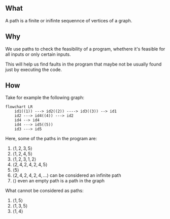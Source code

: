 ## What

A path is a finite or inifinte sequennce of vertices of a graph.

## Why

We use paths to check the feasibility of a program, whethere it's feasible for all inputs or only certain inputs. 

This will help us find faults in the program that maybe not be usually found just by executing the code.

## How

Take for example the following graph:

```mermaid
flowchart LR
	id1((1)) ---> id2((2)) ----> id3((3)) --> id1
	id2 ---> id4((4)) ---> id2
	id4 --> id4
	id4 ---> id5((5))
	id3 ---> id5
```
Here, some of the paths in the program are:
1. $\langle 1,2,3,5 \rangle$
2. $\langle 1,2,4,5 \rangle$
3. $\langle 1,2,3,1,2 \rangle$
4. $\langle 2,4,2,4,2,4,5 \rangle$
5. $\langle 5 \rangle$
6. $\langle 2,4,2,4,2,4,... \rangle$ can be considered an infinite path
7. $\langle \rangle$ even an empty path is a path in the graph

What cannot be considered as paths:
1. $\langle 1,5 \rangle$
2. $\langle 1,3,5 \rangle$
3. $\langle 1,4 \rangle$


